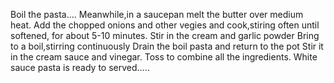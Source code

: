 Boil the pasta....
Meanwhile,in a saucepan melt the butter over medium heat.
Add the chopped onions and other vegies and cook,stiring often until softened,
for about 5-10 minutes.
Stir in the cream and garlic powder 
Bring to a boil,stirring continuously
Drain the boil pasta and return to the pot
Stir it in the cream sauce and vinegar.
Toss to combine all the ingredients.
        White sauce pasta is ready to served.....
